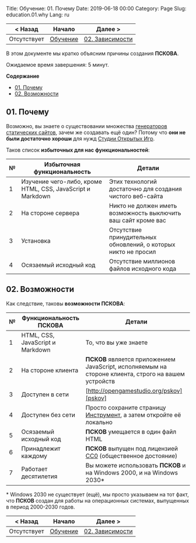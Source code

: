 Title: Обучение: 01. Почему
Date: 2019-06-18 00:00
Category: Page
Slug: education.01.why 
Lang: ru

| < Назад | Начало | Далее > |
|---|---|---|
| Отсутствует | [Обучение][index] | [02. Зависимости][next] |

</div><div class="contents">

В этом документе мы кратко объясним причины создания **ПСКОВА**.

Ожидаемое время завершения: 5 минут.

**Содержание**

* [01. Почему](#why)
* [02. Возможности](#features)

<a name="why"/>

## 01. Почему

Возможно, вы знаете о существовании множества [генераторов статических сайтов][other-generators], зачем же создавать ещё один? Потому что **они не были достаточно хороши** для нужд [Студии Открытых Игр][ogs].

Таков список **избыточных для нас функциональностей**:

| № | Избыточная функциональность | Детали |
|---|---|---|
| 1 | Изучение чего-либо, кроме HTML, CSS, JavaScript и Markdown | Этих технологий достаточно для создания чистого веб-сайта |
| 2 | На стороне сервера | Никто не должен иметь возможность выключить ваш сайт кроме вас |
| 3 | Установка | Отсутствие принудительных обновлений, о которых никто не просил |
| 4 | Осязаемый исходный код | Отсутствие миллионов файлов исходного кода |

<a name="features"/>

## 02. Возможности

Как следствие, таковы **возможности ПСКОВА**:

| № | Функциональность ПСКОВА | Детали |
|---|---|---|
| 1 | HTML, CSS, JavaScript и Markdown | То, что вы уже знаете |
| 2 | На стороне клиента | **ПСКОВ** является приложением JavaScript, исполняемым на стороне клиента, строго на вашем устройств |
| 3 | Доступен в сети | [http://opengamestudio.org/pskov][pskov] |
| 4 | Доступен без сети | Просто сохраните страницу [Инструмент][pskov], а затем откройте её локально |
| 5 | Осязаемый исходный код | **ПСКОВ** умещается в один файл HTML |
| 6 | Принадлежит каждому | **ПСКОВ** выпущен под лицензией [CC0][cc0] (общественное достояние)|
| 7 | Работает десятилетия | Вы можете использовать **ПСКОВ** и на Windows 2000, и на Windows 2030\* |

\* Windows 2030 не существует (ещё), мы просто указываем на тот факт, что **ПСКОВ** создан для работы на операционных системах, выпущенных в период 2000-2030 годов.

</div><div class="contents">

| < Назад | Начало | Далее > |
|---|---|---|
| Отсутствует | [Обучение][index] | [02. Зависимости][next] |

[index]: education.html
[next]: education.02.deps.html

[other-generators]: https://habr.com/ru/company/selectel/blog/236441/
[ogs]: http://opengamestudio.org
[pskov]: http://opengamestudio.org/pskov/ru/pskov_1.0.0+ru.html
[cc0]: https://creativecommons.org/share-your-work/public-domain/cc0/
